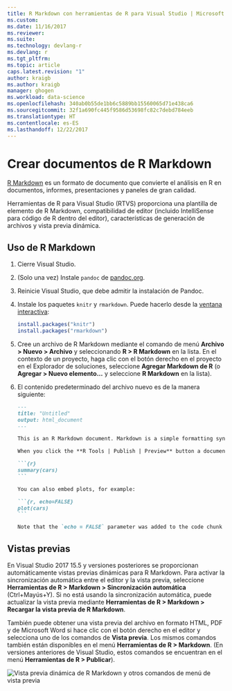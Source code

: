 ```yaml
---
title: R Markdown con herramientas de R para Visual Studio | Microsoft Docs
ms.custom: 
ms.date: 11/16/2017
ms.reviewer: 
ms.suite: 
ms.technology: devlang-r
ms.devlang: r
ms.tgt_pltfrm: 
ms.topic: article
caps.latest.revision: "1"
author: kraigb
ms.author: kraigb
manager: ghogen
ms.workload: data-science
ms.openlocfilehash: 340ab0b55de1bb6c5889bb15560065d71e438ca6
ms.sourcegitcommit: 32f1a690fc445f9586d53698fc82c7debd784eeb
ms.translationtype: HT
ms.contentlocale: es-ES
ms.lasthandoff: 12/22/2017
---
```

# <a name="creating-r-markdown-documents"></a>Crear documentos de R Markdown

[R Markdown](https://rmarkdown.rstudio.com/) es un formato de documento que convierte el análisis en R en documentos, informes, presentaciones y paneles de gran calidad.

Herramientas de R para Visual Studio (RTVS) proporciona una plantilla de elemento de R Markdown, compatibilidad de editor (incluido IntelliSense para código de R dentro del editor), características de generación de archivos y vista previa dinámica.

## <a name="using-r-markdown"></a>Uso de R Markdown

1. Cierre Visual Studio.
1. (Solo una vez) Instale `pandoc` de [pandoc.org](http://pandoc.org/installing.html).
1. Reinicie Visual Studio, que debe admitir la instalación de Pandoc.
1. Instale los paquetes `knitr` y `rmarkdown`. Puede hacerlo desde la [ventana interactiva](interactive-repl.md):

    ```R
    install.packages("knitr")
    install.packages("rmarkdown")

    ```
1. Cree un archivo de R Markdown mediante el comando de menú **Archivo > Nuevo > Archivo** y seleccionando **R > R Markdown** en la lista. En el contexto de un proyecto, haga clic con el botón derecho en el proyecto en el Explorador de soluciones, seleccione **Agregar Markdown de R** (o **Agregar > Nuevo elemento...** y seleccione **R Markdown** en la lista).

1. El contenido predeterminado del archivo nuevo es de la manera siguiente:

    ~~~markdown
    ---
    title: "Untitled"
    output: html_document
    ---

    This is an R Markdown document. Markdown is a simple formatting syntax for authoring HTML, PDF, and Microsoft Word documents. For more details on using R Markdown see <http://rmarkdown.rstudio.com>.

    When you click the **R Tools | Publish | Preview** button a document will be generated that includes both content as well as the output of any embedded R code chunks within the document. You can embed an R code chunk like this:

    ```{r}
    summary(cars)
    ```

    You can also embed plots, for example:

    ```{r, echo=FALSE}
    plot(cars)
    ```

    Note that the `echo = FALSE` parameter was added to the code chunk to prevent printing of the R code that generated the plot.

    ~~~

## <a name="previews"></a>Vistas previas

En Visual Studio 2017 15.5 y versiones posteriores se proporcionan automáticamente vistas previas dinámicas para R Markdown. Para activar la sincronización automática entre el editor y la vista previa, seleccione **Herramientas de R > Markdown > Sincronización automática** (Ctrl+Mayús+Y). Si no está usando la sincronización automática, puede actualizar la vista previa mediante **Herramientas de R > Markdown > Recargar la vista previa de R Markdown**.

También puede obtener una vista previa del archivo en formato HTML, PDF y de Microsoft Word si hace clic con el botón derecho en el editor y selecciona uno de los comandos de **Vista previa**. Los mismos comandos también están disponibles en el menú **Herramientas de R > Markdown**. (En versiones anteriores de Visual Studio, estos comandos se encuentran en el menú **Herramientas de R > Publicar**).

![Vista previa dinámica de R Markdown y otros comandos de menú de vista previa](media/rmarkdown-live-preview.png)
